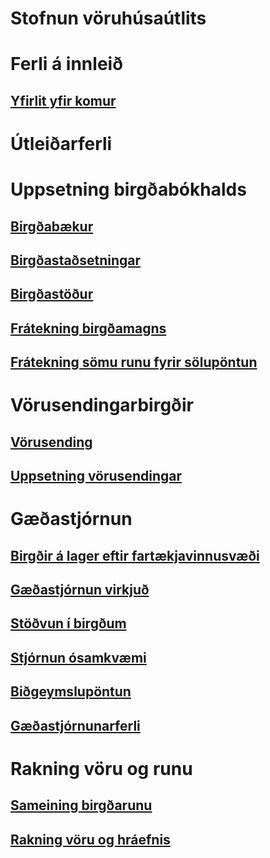 # Stofnun vöruhúsaútlits
# Ferli á innleið
## [Yfirlit yfir komur](arrival-overview.md)
# Útleiðarferli
# Uppsetning birgðabókhalds
## [Birgðabækur](inventory-journals.md)
## [Birgðastaðsetningar](inventory-locations.md)
## [Birgðastöður](inventory-statuses.md)
## [Frátekning birgðamagns](reserve-inventory-quantities.md)
## [Frátekning sömu runu fyrir sölupöntun](../sales-marketing/reserve-same-batch-sales-order.md)
# Vörusendingarbirgðir
## [Vörusending](consignment.md)
## [Uppsetning vörusendingar](set-up-consignment.md)
# Gæðastjórnun
## [Birgðir á lager eftir fartækjavinnusvæði](inventory-on-hand-mobile-workspace.md)
## [Gæðastjórnun virkjuð](enable-quality-management.md)
## [Stöðvun í birgðum](inventory-blocking.md)
## [Stjórnun ósamkvæmi](enable-nonconformance-management.md)
## [Biðgeymslupöntun](quarantine-orders.md)
## [Gæðastjórnunarferli](quality-management-processes.md)
# Rakning vöru og runu
## [Sameining birgðarunu](merge-inventory-batches.md)
## [Rakning vöru og hráefnis](trace-items-raw-materials-inventory-production-sales.md)


